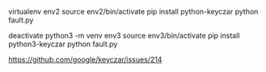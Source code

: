 virtualenv env2
source env2/bin/activate
pip install python-keyczar
python fault.py

deactivate
python3 -m venv env3
source env3/bin/activate
pip install python3-keyczar
python fault.py

https://github.com/google/keyczar/issues/214
